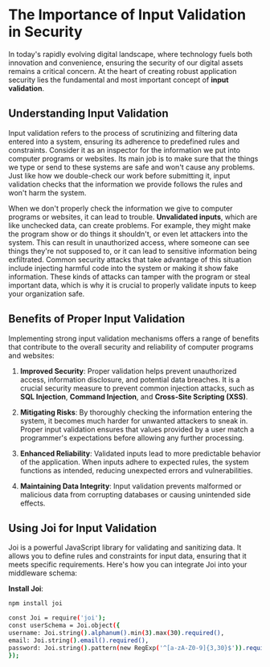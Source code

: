 # The Importance of Input Validation in Security

In today's rapidly evolving digital landscape, where technology fuels both innovation and convenience, ensuring the security of our digital assets remains a critical concern. At the heart of creating robust application security lies the fundamental and most important concept of **input validation**.

## Understanding Input Validation

Input validation refers to the process of scrutinizing and filtering data entered into a system, ensuring its adherence to predefined rules and constraints. Consider it as an inspector for the information we put into computer programs or websites. Its main job is to make sure that the things we type or send to these systems are safe and won't cause any problems. Just like how we double-check our work before submitting it, input validation checks that the information we provide follows the rules and won't harm the system.

When we don't properly check the information we give to computer programs or websites, it can lead to trouble. **Unvalidated inputs**, which are like unchecked data, can create problems. For example, they might make the program show or do things it shouldn't, or even let attackers into the system. This can result in unauthorized access, where someone can see things they're not supposed to, or it can lead to sensitive information being exfiltrated. Common security attacks that take advantage of this situation include injecting harmful code into the system or making it show fake information. These kinds of attacks can tamper with the program or steal important data, which is why it is crucial to properly validate inputs to keep your organization safe.

## Benefits of Proper Input Validation

Implementing strong input validation mechanisms offers a range of benefits that contribute to the overall security and reliability of computer programs and websites:

1. **Improved Security**: Proper validation helps prevent unauthorized access, information disclosure, and potential data breaches. It is a crucial security measure to prevent common injection attacks, such as **SQL Injection**, **Command Injection**, and **Cross-Site Scripting (XSS)**.

2. **Mitigating Risks**: By thoroughly checking the information entering the system, it becomes much harder for unwanted attackers to sneak in. Proper input validation ensures that values provided by a user match a programmer's expectations before allowing any further processing.

3. **Enhanced Reliability**: Validated inputs lead to more predictable behavior of the application. When inputs adhere to expected rules, the system functions as intended, reducing unexpected errors and vulnerabilities.

4. **Maintaining Data Integrity**: Input validation prevents malformed or malicious data from corrupting databases or causing unintended side effects.

## Using Joi for Input Validation

Joi is a powerful JavaScript library for validating and sanitizing data. It allows you to define rules and constraints for input data, ensuring that it meets specific requirements. Here's how you can integrate Joi into your middleware schema:

 **Install Joi**:
   ```bash
   npm install joi 

   const Joi = require('joi');
   const userSchema = Joi.object({
   username: Joi.string().alphanum().min(3).max(30).required(),
   email: Joi.string().email().required(),
   password: Joi.string().pattern(new RegExp('^[a-zA-Z0-9]{3,30}$')).required(),
   });